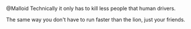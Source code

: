 @Malloid Technically it only has to kill less people that human drivers.

The same way you don't have to run faster than the lion, just your friends.